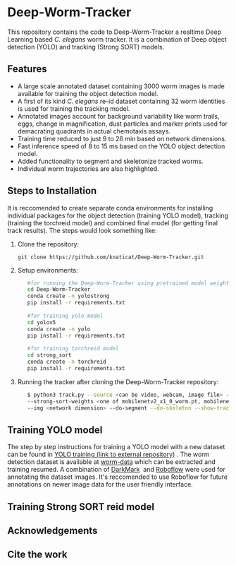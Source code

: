 # Deep-Worm-Tracker

This repository contains the code to Deep-Worm-Tracker a realtime Deep Learning based *C. elegans* worm tracker. It is a combination of Deep object detection (YOLO) and tracking (Strong SORT) models.

## Features
* A large scale annotated dataset containing 3000 worm images is made available for training the object detection model.
* A first of its kind *C. elegans* re-id dataset containing 32 worm identities is used for training the tracking model.
* Annotated images account for background variability like worm trails, eggs, change in magnification, dust particles and marker prints used for demacrating quadrants in actual chemotaxis assays.
* Training time reduced to just 9 to 26 min based on network dimensions.
* Fast inference speed of 8 to 15 ms based on the YOLO object detection model.
* Added functionality to segment and skeletonize tracked worms.
* Individual worm trajectories are also highlighted. 

## Steps to Installation

It is reccomended to create separate conda environments for installing individual packages for the object detection (training YOLO model), tracking (training the torchreid model) and combined final model (for getting final track results). The steps would look something like:

1. Clone the repository:

   `git clone https://github.com/knaticat/Deep-Worm-Tracker.git`

2. Setup environments:
    ```bash
       #for running the Deep-Worm-Tracker using pretrained model weights (Quick start)
       cd Deep-Worm-Tracker
       conda create -n yolostrong
       pip install -r requirements.txt
       
       #for training yolo model
       cd yolov5
       conda create -n yolo
       pip install -r requirements.txt
       
       #for training torchreid model
       cd strong_sort
       conda create -n torchreid
       pip install -r requirements.txt
    ```
3. Running the tracker after cloning the Deep-Worm-Tracker repository:

    ```bash
       $ python3 track.py --source <can be video, webcam, image file> --yolo-weights <path to weights file stored in worm_object_weights> 
       --strong-sort-weights <one of mobilenetv2_x1_0_worm.pt, mobilenetv2_x1_4_worm.pt, osnet_ain_x0_5_worm.pt, osnet_x0_5_worm.pt, osnet_x0_25_worm.pt>
       --img <network dimension> --do-segment --do-skeleton --show-track --show-id-black --show-vid --save-vid
    ```
## Training YOLO model

The step by step instructions for training a YOLO model with a new dataset can be found in [YOLO training (link to external repository)](https://github.com/ultralytics/yolov5/wiki/Train-Custom-Data)&nbsp;.
The worm detection dataset is available at [worm-data](https://drive.google.com/drive/folders/1PM4Rvrz-V6p-xqAEWsz66tAKu4W5x8Mc?usp=sharing) which can be extracted and training resumed.
A combination of [DarkMark](https://github.com/stephanecharette/DarkMark)&nbsp; and [Roboflow](https://roboflow.com/annotate) were used for annotating the dataset images. It's reccomended to use Roboflow for future annotations on newer image data for the user friendly interface. 
## Training Strong SORT reid model

## Acknowledgements

## Cite the work
